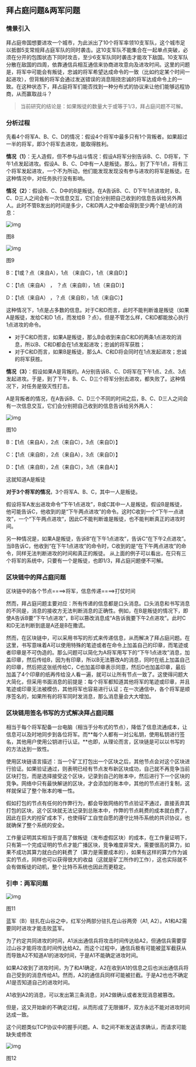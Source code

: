 ## **拜占庭问题&两军问题**

### 情景引入

拜占庭帝国想要进攻一个城市，为此派出了10个将军率领10支军队，这个城市足以抵御5支常规拜占庭军队的同时袭击。这10支军队不能集合在一起单点突破，必须在分开的包围状态下同时攻击，至少6支军队同时袭击才能攻下敌国。10支军队分散在敌国的四周，依靠通信兵相互通信来协商进攻意向及进攻时间。这里的问题是，将军中可能会有叛徒，忠诚的将军希望达成命令的一致（比如约定某个时间一起进攻），但背叛的将军会通过发送错误的消息阻挠忠诚的将军达成命令上的一致。在这种状态下，拜占庭将军们能否找到一种分布式的协议来让他们能够远程协商，从而赢取战斗？

> 当前研究的结论是：如果叛徒的数量大于或等于1/3，拜占庭问题不可解。

### 分析过程

先看4个将军A、B、C、D的情况：假设4个将军中最多只有1个背叛者。如果超过一半的将军，即3个将军去进攻，能取得胜利。

**情况（1）**：无人造假，但不参与战斗情况：假设A将军分别告诉B、C、D将军，下午1点发起进攻。假设A、B、C、D中有一人是叛徒。那么，到了下午1点，将有三个将军发起进攻，一个不为所动，他们能发现发现没有参与进攻的将军是叛徒。在这种情况中，对任务执行没有影响。

**情况（2）**：假设B、C、D中的B是叛徒。在A告诉B、C、D下午1点进攻时，B、C、D三人之间会有一次信息交互，它们会分别把自己收到的信息告诉给另外两人。此时不管B发出的时间是多少，C和D两人之中都会得到至少两个是1点的消息：

![img](imags\a9.png)

图8 

 ![img](imags/a10.png)

 图9

B：【1或？点（来自A），1点 （来自C），1点（来自D）】

C：【1点（来自A）   ， ？点（来自B），1点（来自D）】

D：【1点（来自A）    ，？点（来自B），1点（来自C）】

这种情况下，1点是占多数的信息。对于C和D而言，此时不能判断谁是叛徒（如果A是叛徒，发给C和D 1点，而发给B ？点）。但是不管怎么样，C和D都能放心执行1点进攻的命令。

- 对于C和D而言，如果A是叛徒，那么B会收到来自C和D的两条1点进攻的消息，所以B、C和D都会在1点发起进攻；忠诚的将军获胜；
- 对于C和D而言，如果B是叛徒，那么A、C和D将会同时在1点发起进攻；忠诚的将军获胜。

**情况（3）**：假设如果A是背叛的。A分别告诉B、C、D将军在下午1点、2点、3点发起进攻。于是，到了下午，B、C、D三个将军分别去进攻，都失败了。这种情况下，对任务是毁灭性打击。

A是背叛者的情况，在A告诉B、C、D三个不同的时间之后，B、C、D三人之间会有一次信息交互，它们会分别把自己收到的信息告诉给另外两人：

![img](imags\a11.png)

图10

B：【1点（来自A），2点（来自C），3点（来自D）】

C：【1点（来自B），2点（来自A），3点（来自D）】

D：【1点（来自B），2点（来自C），3点（来自A）】

这就知道A是叛徒

**对于3个将军的情况**，3个将军A、B、C，其中一人是叛徒。

假设将军A发出进攻命令“下午1点进攻”，B或C其中一人是叛徒。假设B是叛徒，他可能告诉C，他收到的是“下午两点进攻”的命令。这时C收到一个“下午一点进攻”，一个“下午两点进攻“，因此C不能判断谁是叛徒，也不能判断真正的进攻时间。

另一种情况是，如果A是叛徒，告诉B“在下午1点进攻”，告诉C“在下午2点进攻”。当B告诉C，他收到“在下午1点进攻”的命令时，C收到的是“在下午两点进攻”的命令，同样无法判断进攻的时间和真正的叛徒。 从上面的例子可以看出，在只有三个将军的系统中，只要有一个是叛徒，也即1/3，拜占庭问题便不可解。

### 区块链中的拜占庭问题

区块链中的各个节点====>将军，信息传递====>打仗时间

然而，拜占庭问题主要对应：所有传递的信息都是口头消息。口头消息和书写消息的不同是，消息的接收方无法判断消息的正确性。例如，在B是叛徒的情况下，即使A告诉B要“下午1点进攻”，B可以篡改消息成“A告诉我要下午2点进攻”。此时C和D无法判断到底是A还是B在撒谎。

然而，在区块链中，可以采用书写的形式来传递信息，从而解决了拜占庭问题。在这里，书写意味着A可以使用特殊的笔迹或者在命令上加盖自己的印章，而笔迹或者印章是不可伪造的。那么问题可以简化为A将军用写下的“下午1点进攻”消息，加盖印章，然后传给B，因为有印章，所以B无法篡改A的消息，同时在纸上加盖自己的印章，然后把这张纸传给C，C也加盖印章表示同意，然后D也加盖印章，最后加盖了4个印章的纸再传给没人看一遍，就可以让所有节点一致了。这使得问题大大简化，但采用书面消息的前提是：每个将军都知道其他将军的笔迹或印章，并且笔迹或印章无法被模仿，其他将军也容易进行认证；在一次通信中，各个将军是顺序签名的，如果所有的将军同时发消息，那么消息量会大大增加。

### 区块链用签名书写的方式解决拜占庭问题

相当于每个将军配备一台电脑（相当于分布式的节点），降低了信息流通成本，让信息可以及时地同步到各位将军。而**每个人都有一对公私钥，使用私钥进行签名，其他用户使用公钥进行认证。**也即，从理论而言，区块链是可以以书写的的方法达到一致性。

使用区块链语言描述：当一个矿工打包出一个区块之后，其他节点会对这个区块进行验证。如果验证通过，则表明已经有节点发布新区块成功，自己就不再竞争当前区块打包，而是选择接受这个区块，记录到自己的账本中，然后进行下一个区块的竞争。网络中只有最快解谜的区块，才会添加的账本中，其他的节点进行复制，这样就保证了整个账本的唯一性。

假如打包的节点有任何的作弊行为，都会导致网络的节点验证不通过，直接丢弃其打包的区块，这个区块就无法记录到总账本中，作弊的节点耗费的成本就白费了，因此在巨大的挖矿成本下，也使得矿工自觉自愿的遵守比特币系统的共识协议，也就确保了整个系统的安全。

工作量证明其实相当于提高了做叛徒（发布虚假区块）的成本，在工作量证明下，只有第一个完成证明的节点才能广播区块，竞争难度非常大，需要很高的算力，如果不成功其算力就白白的耗费了（算力是需要成本的），如果有这样的算力作为诚实的节点，同样也可以获得很大的收益（这就是矿工所作的工作），这也实际就不会有做叛徒的动机，整个比特币系统也因此而更稳定。

### 引申：两军问题

![img](imags\a12.png)

图11 

蓝军（B）驻扎在山谷之中，红军分两部分驻扎在山谷两旁（A1, A2）。A1和A2需要同时进攻才能击败蓝军。

为了约定共同进攻的时间，A1派出通信兵将攻击时间传达给A2，但通信兵需要穿过山谷才能将攻击时间传达给A2。而这个过程中，通信兵极有可能被蓝军截获从而导致A2不知道A1的进攻时间，于是A1不能确定进攻时间。

如果A2收到了进攻时间，为了和A1确定，A2在收到A1的信息之后也派出通信兵将自己受到的消息传给A1。然而，A2的通信兵同样可能被拦截。于是A2也也不确定A1是否知道自己的进攻时间。

A1收到A2的消息，可以发出第三条消息，对A2做确认或者发现消息被篡改。

但是，这又开始新的不确定过程，从而形成了无限循环，双方永远不能对进攻时间达成一致。

这个问题类似TCP协议中的握手问题。A、B之间不断发送请求确认，而请求可能缺失或修改

![img](imags\a13.png)

图12 
